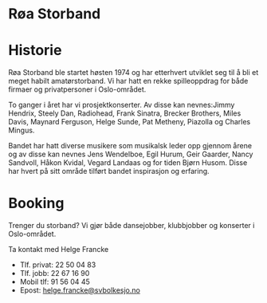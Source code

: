 # Røa Storband

# Historie
Røa Storband ble startet høsten 1974 og har etterhvert utviklet seg til å bli et meget habilt amatørstorband. Vi har hatt en rekke spilleoppdrag for både firmaer og privatpersoner i Oslo-området.

To ganger i året har vi prosjektkonserter. Av disse kan nevnes:Jimmy Hendrix, Steely Dan, Radiohead, Frank Sinatra, Brecker Brothers, Miles Davis, Maynard Ferguson, Helge Sunde, Pat Metheny, Piazolla og Charles Mingus.

Bandet har hatt diverse musikere som musikalsk leder opp gjennom årene og av disse kan nevnes Jens Wendelboe, Egil Hurum, Geir Gaarder, Nancy Sandvoll, Håkon Kvidal, Vegard Landaas og for tiden Bjørn Husom. Disse har hvert på sitt område tilført bandet inspirasjon og erfaring.

# Booking
Trenger du storband? Vi gjør både dansejobber, klubbjobber og konserter i Oslo-området.

Ta kontakt med Helge Francke

* Tlf. privat: 22 50 04 83
* Tlf. jobb: 22 67 16 90
* Mobil tlf: 91 56 04 45
* Epost: helge.francke@svbolkesjo.no
